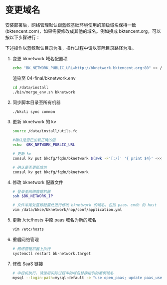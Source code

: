 # 变更域名

安装部署后，网络管理默认跟蓝鲸基础环境使用的顶级域名保持一致 (bktencent.com)，如果需要修改成其他的域名。例如换成 bktencent.org，可以按以下步骤进行：

下述操作以蓝鲸默认目录为准，操作过程中请以实际目录路径为准。

1. 变更 bknetwork 域名配置项

    ```bash
    echo "BK_NETWORK_PUBLIC_URL=http://bknetwork.bktencent.org:80" >> /data/install/bin/03-userdef/bknetwork.env
    ```

    渲染至 04-final/bknetwork.env

    ```bash
    cd /data/install
    ./bin/merge_env.sh bknetwork
    ```

2. 同步脚本目录至所有机器

    ```bash
    ./bkcli sync common
    ```

3. 更新 bknetwork 的 kv

    ```bash
    source /data/install/utils.fc

    #确认是否已加载正确的值
    echo  $BK_NETWORK_PUBLIC_URL

    # 更新 kv
    consul kv put bkcfg/fqdn/bknetwork $(awk -F'[:/]' '{ print $4}' <<<"${BK_NETWORK_PUBLIC_URL}")

    # 确认是否更新成功
    consul kv get bkcfg/fqdn/bknetwork  
    ```

4. 修改 bknetwork 配置文件

    ```bash
    # 登录至网络管理机器
    ssh $BK_NETWORK_IP

    # 文件末尾处蓝鲸配置处进行修改 bknetwork 的域名，包括 paas、cmdb 的 host
    vim /data/bkce/bknetwork/nop/conf/application.yml
    ```

5. 更新 /etc/hosts 中原 paas 域名为新的域名

    ```bash
    vim /etc/hosts
    ```

6. 重启网络管理

    ```bash
    # 网络管理机器上执行
    systemctl restart bk-network.target
    ```

7. 修改 SaaS 链接

    ```bash
    # 中控机执行，请使用实际过程中的域名替换指引的案例域名
    mysql --login-path=mysql-default -e "use open_paas; update paas_usefullinks set link='http://bknetwork.bktencent.org' where name='网络管理';"
    ```
